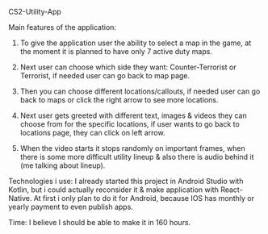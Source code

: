 CS2-Utility-App

  
  Main features of the application:
  1. To give the application user the ability to select a map in the game, at the moment it is planned to have only 7 active duty maps.
    
  2. Next user can choose which side they want: Counter-Terrorist or Terrorist, if needed user can go back to map page.
    
  3. Then you can choose different locations/callouts, if needed user can go back to maps or click the right arrow to see more locations.
    
  4. Next user gets greeted with different text, images & videos they can choose from for the specific locations, if user wants to go back to locations page, they      can click on left arrow.

  5. When the video starts it stops randomly on important frames, when there is some more difficult utility lineup & also there is audio behind it (me talking          about lineup).

  Technologies i use:
    I already started this project in Android Studio with Kotlin, but i could actually reconsider it & make application with React-Native.
    At first i only plan to do it for Android, because IOS has monthly or yearly payment to even publish apps.

  Time:
  I believe I should be able to make it in 160 hours.
